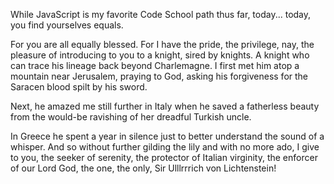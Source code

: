 While JavaScript is my favorite Code School path thus far, today... today, you find yourselves equals.

For you are all equally blessed. For I have the pride, the privilege, nay, the pleasure of introducing to you to a knight, sired by knights. A knight who can trace his lineage back beyond Charlemagne. I first met him atop a mountain near Jerusalem, praying to God, asking his forgiveness for the Saracen blood spilt by his sword. 

Next, he amazed me still further in Italy when he saved a fatherless beauty from the would-be ravishing of her dreadful Turkish uncle. 

In Greece he spent a year in silence just to better understand the sound of a whisper. And so without further gilding the lily and with no more ado, I give to you, the seeker of serenity, the protector of Italian virginity, the enforcer of our Lord God, the one, the only, Sir Ulllrrrich von Lichtenstein! 
